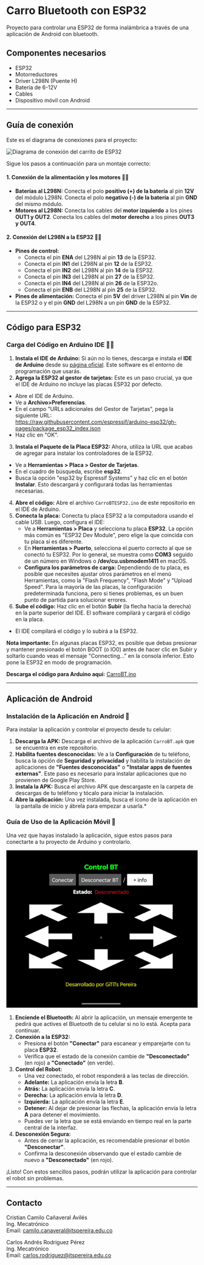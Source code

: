 # Carro Bluetooth con ESP32
Proyecto para controlar una ESP32 de forma inalámbrica a través de una aplicación de Android con bluetooth.

## Componentes necesarios
* ESP32
* Motorreductores
* Driver L298N (Puente H)
* Batería de 6-12V
* Cables
* Dispositivo móvil con Android

---

## Guía de conexión
Este es el diagrama de conexiones para el proyecto:

![Diagrama de conexión del carrito de ESP32](CircuitoESP2.png)

Sigue los pasos a continuación para un montaje correcto:

#### 1. Conexión de la alimentación y los motores 🔋🚗

* **Baterías al L298N:** Conecta el polo **positivo (+) de la batería** al pin **12V** del módulo L298N. Conecta el polo **negativo (-) de la batería** al pin **GND** del mismo módulo.
* **Motores al L298N:** Conecta los cables del **motor izquierdo** a los pines **OUT1 y OUT2**. Conecta los cables del **motor derecho** a los pines **OUT3 y OUT4**.

#### 2. Conexión del L298N a la ESP32 🧠🔌

* **Pines de control:**
    * Conecta el pin **ENA** del L298N al pin **13** de la ESP32.
    * Conecta el pin **IN1** del L298N al pin **12** de la ESP32.
    * Conecta el pin **IN2** del L298N al pin **14** de la ESP32.
    * Conecta el pin **IN3** del L298N al pin **27** de la ESP32.
    * Conecta el pin **IN4** del L298N al pin **26** de la ESP32o.
    * Conecta el pin **ENB** del L298N al pin **25** de la ESP32.
* **Pines de alimentación:** Conecta el pin **5V** del driver L298N al pin **Vin** de la ESP32 o y el pin **GND** del L298N a un pin **GND** de la ESP32.

---

## Código para ESP32

### Carga del Código en Arduino IDE 👨‍💻

1. **Instala el IDE de Arduino:** Si aún no lo tienes, descarga e instala el **IDE de Arduino** desde su [página oficial](https://www.arduino.cc/en/software). Este software es el entorno de programación que usarás.  
2. **Agrega la ESP32 al gestor de tarjetas:** Este es un paso crucial, ya que el IDE de Arduino no incluye las placas ESP32 por defecto.
  * Abre el IDE de Arduino.
  * Ve a **Archivo>Preferencias**.
  * En el campo "URLs adicionales del Gestor de Tarjetas", pega la siguiente URL:  
     https://raw.githubusercontent.com/espressif/arduino-esp32/gh-pages/package_esp32_index.json
  * Haz clic en "OK".
3. **Instala el Paquete de la Placa ESP32:** Ahora, utiliza la URL que acabas de agregar para instalar los controladores de la ESP32.
  * Ve a **Herramientas > Placa > Gestor de Tarjetas**.
  * En el cuadro de búsqueda, escribe **esp32**.
  * Busca la opción "esp32 by Espressif Systems" y haz clic en el botón **Instalar**. Esto descargará y configurará todas las herramientas necesarias.
4. **Abre el código:** Abre el archivo `CarroBTESP32.ino` de este repositorio en el IDE de Arduino.
5. **Conecta la placa:** Conecta tu placa ESP32 a la computadora usando el cable USB. Luego, configura el IDE:
    * Ve a **Herramientas > Placa** y selecciona tu placa **ESP32**. La opción más común es "ESP32 Dev Module", pero elige la que coincida con tu placa si es diferente.
    * En **Herramientas > Puerto**, selecciona el puerto correcto al que se conectó tu ESP32. Por lo general, se muestra como **COM3** seguido de un número en Windows o **/dev/cu.usbmodem1411** en macOS.
    * **Configura los parámetros de carga:** Dependiendo de tu placa, es posible que necesites ajustar otros parámetros en el menú Herramientas, como la "Flash Frequency", "Flash Mode" y "Upload Speed". Para la mayoría de las placas, la configuración predeterminada funciona, pero si tienes problemas, es un buen punto de partida para solucionar errores.
6. **Sube el código:** Haz clic en el botón **Subir** (la flecha hacia la derecha) en la parte superior del IDE. El software compilará y cargará el código en la placa.
  * El IDE compilará el código y lo subirá a la ESP32.  

**Nota importante:** En algunas placas ESP32, es posible que debas presionar y mantener presionado el botón BOOT (o IO0) antes de hacer clic en Subir y soltarlo cuando veas el mensaje "Connecting..." en la consola inferior. Esto pone la ESP32 en modo de programación.  

**Descarga el código para Arduino aquí:** [CarroBT.ino](CarroBT.ino)

---

## Aplicación de Android

### Instalación de la Aplicación en Android 📱

Para instalar la aplicación y controlar el proyecto desde tu celular:

1.  **Descarga la APK:** Descarga el archivo de la aplicación `CarroBT.apk` que se encuentra en este repositorio.
2.  **Habilita fuentes desconocidas:** Ve a la **Configuración** de tu teléfono, busca la opción de **Seguridad y privacidad** y habilita la instalación de aplicaciones de **"Fuentes desconocidas"** o **"Instalar apps de fuentes externas"**. Este paso es necesario para instalar aplicaciones que no provienen de Google Play Store.
3.  **Instala la APK:** Busca el archivo APK que descargaste en la carpeta de descargas de tu teléfono y tócalo para iniciar la instalación.
4.  **Abre la aplicación:** Una vez instalada, busca el ícono de la aplicación en la pantalla de inicio y ábrela para empezar a usarla.* 

### Guía de Uso de la Aplicación Móvil 📱

Una vez que hayas instalado la aplicación, sigue estos pasos para conectarte a tu proyecto de Arduino y controlarlo.

[![Interfaz de la aplicación ControlBT](ControlBT.jpeg)](ControlBT.jpeg)

1.  **Enciende el Bluetooth:** Al abrir la aplicación, un mensaje emergente te pedirá que actives el Bluetooth de tu celular si no lo está. Acepta para continuar.
2.  **Conexión a la ESP32:**
    * Presiona el botón **"Conectar"** para escanear y emparejarte con tu placa **ESP32**.
    * Verifica que el estado de la conexión cambie de **"Desconectado"** (en rojo) a **"Conectado"** (en verde).
3.  **Control del Robot:**
    * Una vez conectado, el robot responderá a las teclas de dirección.
    * **Adelante:** La aplicación envía la letra **B**.
    * **Atrás:** La aplicación envía la letra **C**.
    * **Derecha:** La aplicación envía la letra **D**.
    * **Izquierda:** La aplicación envía la letra **E**.
    * **Detener:** Al dejar de presionar las flechas, la aplicación envía la letra **A** para detener el movimiento.
    * Puedes ver la letra que se está enviando en tiempo real en la parte central de la interfaz.
4.  **Desconexión Segura:**
    * Antes de cerrar la aplicación, es recomendable presionar el botón **"Desconectar"**.
    * Confirma la desconexión observando que el estado cambie de nuevo a **"Desconectado"** (en rojo).

¡Listo! Con estos sencillos pasos, podrán utilizar la aplicación para controlar el robot sin problemas.

---

## Contacto

Cristian Camilo Cañaveral Avilés  
Ing. Mecatrónico  
Email: camilo.canaveral@itspereira.edu.co

Carlos Andrés Rodriguez Pérez  
Ing. Mecatrónico  
Email: carlos.rodriguez@itspereira.edu.co

